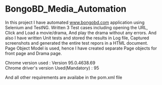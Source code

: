 # BongoBD_Media_Automation
In this project I have automated www.bongobd.com application using Selenium and TestNG. Written 3 Test cases including opening the URL, Click and Load a movie/drama, And play the drama without any errors. And also I have written Unit tests and stored the results in Log file, Captured screenshots and generated the entire test repors in a HTML document. Page Object Model is used, hence I have created separate Page objects for front page and Drama page. 

Chrome version used : Version 95.0.4638.69     
Chrome driver's version Used(Mandatory) : 95

And all other requirements are availabe in the pom.xml file

